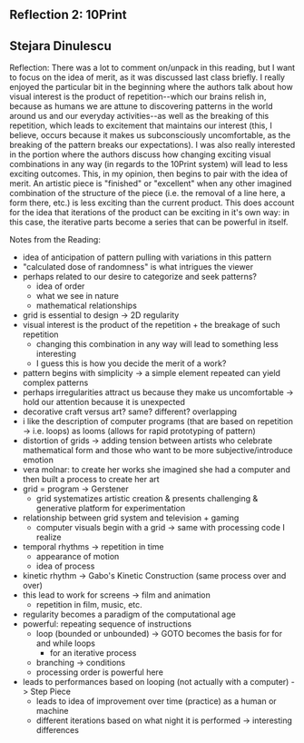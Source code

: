 ## Reflection 2: 10Print
## Stejara Dinulescu

Reflection:
There was a lot to comment on/unpack in this reading, but I want to focus on the idea of merit, as it was discussed last class briefly. I really enjoyed the particular bit in the beginning where the authors talk about how visual interest is the product of repetition--which our brains relish in, because as humans we are attune to discovering patterns in the world around us and our everyday activities--as well as the breaking of this repetition, which leads to excitement that maintains our interest (this, I believe, occurs because it makes us subconsciously uncomfortable, as the breaking of the pattern breaks our expectations). I was also really interested in the portion where the authors discuss how changing exciting visual combinations in any way (in regards to the 10Print system) will lead to less exciting outcomes. This, in my opinion, then begins to pair with the idea of merit. An artistic piece is "finished" or "excellent" when any other imagined combination of the structure of the piece (i.e. the removal of a line here, a form there, etc.) is less exciting than the current product. This does account for the idea that iterations of the product can be exciting in it's own way: in this case, the iterative parts become a series that can be powerful in itself.


Notes from the Reading:
- idea of anticipation of pattern pulling with variations in this pattern
- "calculated dose of randomness" is what intrigues the viewer
- perhaps related to our desire to categorize and seek patterns?
    - idea of order
    - what we see in nature
    - mathematical relationships
- grid is essential to design -> 2D regularity
- visual interest is the product of the repetition + the breakage of such repetition
    - changing this combination in any way will lead to something less interesting
    - I guess this is how you decide the merit of a work?
- pattern begins with simplicity -> a simple element repeated can yield complex patterns
- perhaps irregularities attract us because they make us uncomfortable -> hold our attention because it is unexpected
- decorative craft versus art? same? different? overlapping
- i like the description of computer programs (that are based on repetition -> i.e. loops) as looms (allows for rapid prototyping of pattern)
- distortion of grids -> adding tension between artists who celebrate mathematical form and those who want to be more subjective/introduce emotion
- vera molnar: to create her works she imagined she had a computer and then built a process to create her art
- grid = program -> Gerstener
    - grid systematizes artistic creation & presents challenging & generative platform for experimentation
- relationship between grid system and television + gaming
    - computer visuals begin with a grid -> same with processing code I realize
- temporal rhythms -> repetition in time
    - appearance of motion
    - idea of process
- kinetic rhythm -> Gabo's Kinetic Construction (same process over and over)
- this lead to work for screens -> film and animation
    - repetition in film, music, etc.
- regularity becomes a paradigm of the computational age
- powerful: repeating sequence of instructions
    - loop (bounded or unbounded) -> GOTO becomes the basis for for and while loops
        - for an iterative process
    - branching -> conditions
    - processing order is powerful here
- leads to performances based on looping (not actually with a computer) -> Step Piece
    - leads to idea of improvement over time (practice) as a human or machine
    - different iterations based on what night it is performed -> interesting differences
